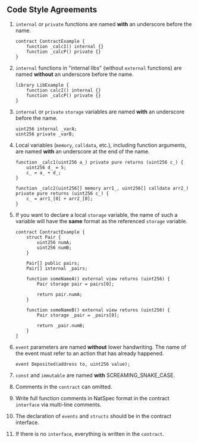## **Code Style Agreements**

1. `internal` or `private` functions are named **with** an underscore before the name.

    ```solidity
    contract ContractExample {
        function _calcI() internal {}
        function _calcP() private {}
    }
    ```

1. `internal` functions in "internal libs" (without `external` functions) are named **without** an underscore before the name.

    ```solidity
    library LibExample {
        function calcI() internal {}
        function _calcP() private {}
    }
    ```

1. `internal` or `private` `storage` variables are named **with** an underscore before the name.

    ```solidity
    uint256 internal _varA;
    uint256 private _varB;
    ```

1. Local variables (`memory`, `calldata`, etc.), including function arguments, are named **with** an underscore at the end of the name.

    ```solidity
    function _calc1(uint256 a_) private pure returns (uint256 c_) {
        uint256 d_ = 5;
        c_ = a_ + d_;
    }

    function _calc2(uint256[] memory arr1_, uint256[] calldata arr2_) private pure returns (uint256 c_) {
        c_ = arr1_[0] + arr2_[0];
    }
    ```

1. If you want to declare a local `storage` variable, the name of such a variable will have the **same** format as the
referenced `storage` variable.

    ```solidity
    contract ContractExample {
        struct Pair {
            uint256 numA;
            uint256 numB;
        }

        Pair[] public pairs;
        Pair[] internal _pairs;
    
        function someNameA() external view returns (uint256) {
            Pair storage pair = pairs[0];
    
            return pair.numA;
        }
    
        function someNameB() external view returns (uint256) {
            Pair storage _pair = _pairs[0];
    
            return _pair.numB;
        }
    }
    ```

1. `event` parameters are named **without** lower handwriting. The name of the event must refer to an action that has already happened.

    ```solidity
    event Deposited(address to, uint256 value);
    ```

1. `const` and `immutable` are named **with** SCREAMING_SNAKE_CASE.

1. Comments in the `contract` can omitted.

1. Write full function comments in NatSpec format in the contract `interface` via multi-line comments.

1. The declaration of `events` and `structs` should be in the contract interface.

1. If there is no `interface`, everything is written in the `contract`.
